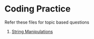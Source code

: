 # Coding Practice

Refer these files for topic based questions

1. [String Manipulations](/src/main/java/io/learn/string_manipulations/Questions.md)